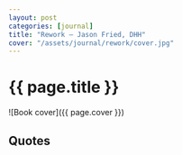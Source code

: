 ```yaml
---
layout: post
categories: [journal]
title: "Rework — Jason Fried, DHH"
cover: "/assets/journal/rework/cover.jpg"
---
```

# {{ page.title }}

![Book cover]({{ page.cover }})

## Quotes
